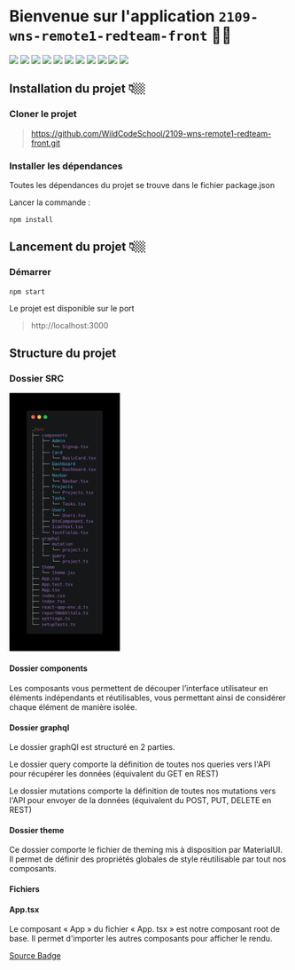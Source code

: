 # Bienvenue sur l'application `2109-wns-remote1-redteam-front` 👋🏼


<div style={display:"flex"}>
<img src="https://img.shields.io/badge/Apollo%20GraphQL-311C87?&style=for-the-badge&logo=Apollo%20GraphQL&logoColor=white" />
<img src="https://img.shields.io/badge/Material%20UI-007FFF?style=for-the-badge&logo=mui&logoColor=white" />
<img src="https://img.shields.io/badge/npm-CB3837?style=for-the-badge&logo=npm&logoColor=white" />
<img src="https://img.shields.io/badge/React-20232A?style=for-the-badge&logo=react&logoColor=61DAFB" />
<img src="https://img.shields.io/badge/React_Router-CA4245?style=for-the-badge&logo=react-router&logoColor=white" />

<img src="	https://img.shields.io/badge/Redux-593D88?style=for-the-badge&logo=redux&logoColor=white" />
<img src="https://img.shields.io/badge/GraphQl-E10098?style=for-the-badge&logo=graphql&logoColor=white" />
<img src="https://img.shields.io/badge/JavaScript-323330?style=for-the-badge&logo=javascript&logoColor=F7DF1E" />
<img src="https://img.shields.io/badge/TypeScript-007ACC?style=for-the-badge&logo=typescript&logoColor=white" />
<img src="https://img.shields.io/badge/eslint-3A33D1?style=for-the-badge&logo=eslint&logoColor=white" />
<img src="https://img.shields.io/badge/prettier-1A2C34?style=for-the-badge&logo=prettier&logoColor=F7BA3E" />
</div>






## Installation du projet 👇🏼

### Cloner le projet 

>https://github.com/WildCodeSchool/2109-wns-remote1-redteam-front.git

### Installer les dépendances 

Toutes les dépendances du projet se trouve dans le fichier package.json 

Lancer la commande : 
``` 
npm install 
```

## Lancement du projet 👇🏼

### Démarrer
```
npm start 
```

Le projet est disponible sur le port 
> http://localhost:3000


## Structure du projet 

### Dossier SRC
<img src="./src/docs/images/arbo.png" alt="tree ./src -C --dirsfirst -L 3 " width="200"/>

#### Dossier components

Les composants vous permettent de découper l’interface utilisateur en éléments indépendants et réutilisables, vous permettant ainsi de considérer chaque élément de manière isolée. 
#### Dossier graphql

Le dossier graphQl est structuré en 2 parties. 

Le dossier query comporte la définition de toutes nos queries vers l'API pour récupérer les données (équivalent du GET en REST)

Le dossier mutations comporte la définition de toutes nos mutations  vers l'API pour envoyer de la données (équivalent du POST, PUT, DELETE en REST)

#### Dossier theme 

Ce dossier comporte le fichier de theming mis à disposition par MaterialUI. Il permet de définir des propriétés globales de style réutilisable par tout nos composants.

#### Fichiers 

#### App.tsx 
Le composant « App » du fichier « App. tsx » est notre composant root de base. Il permet d'importer les autres composants pour afficher le rendu.



[Source Badge](https://github.com/alexandresanlim/Badges4-README.md-Profile)
